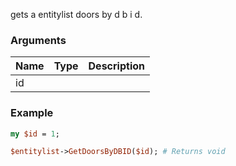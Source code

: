 gets a entitylist doors by d b i d.
### Arguments
**Name**|**Type**|**Description**
:---|:---|:---
id||

### Example

```perl
my $id = 1;

$entitylist->GetDoorsByDBID($id); # Returns void
```